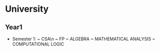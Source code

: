 # University

## Year1
  * Semester 1:
    ~ CSA\n
    ~ FP
    ~ ALGEBRA
    ~ MATHEMATICAL ANALYSIS
    ~ COMPUTATIONAL LOGIC
    
